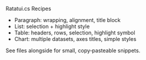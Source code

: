 Ratatui.cs Recipes

- Paragraph: wrapping, alignment, title block
- List: selection + highlight style
- Table: headers, rows, selection, highlight symbol
- Chart: multiple datasets, axes titles, simple styles

See files alongside for small, copy‑pasteable snippets.

